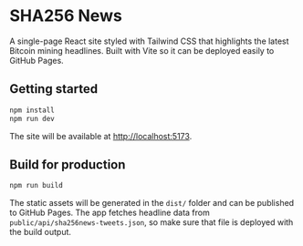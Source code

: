 # SHA256 News

A single-page React site styled with Tailwind CSS that highlights the latest Bitcoin mining headlines. Built with Vite so it can be deployed easily to GitHub Pages.

## Getting started

```bash
npm install
npm run dev
```

The site will be available at [http://localhost:5173](http://localhost:5173).

## Build for production

```bash
npm run build
```

The static assets will be generated in the `dist/` folder and can be published to GitHub Pages. The app fetches headline data from `public/api/sha256news-tweets.json`, so make sure that file is deployed with the build output.
